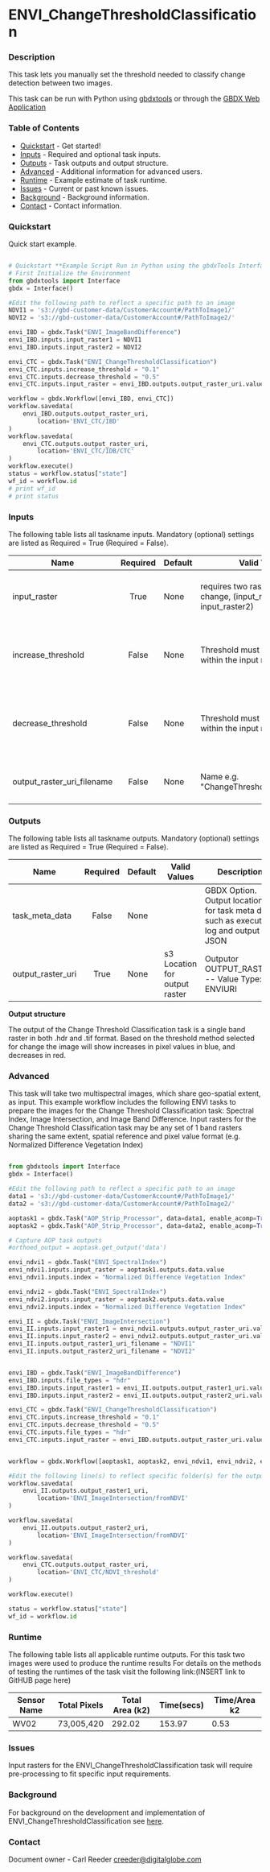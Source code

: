 # ENVI_ChangeThresholdClassification

### Description
This task lets you manually set the threshold needed to classify change detection between two images.

This task can be run with Python using [gbdxtools](https://github.com/DigitalGlobe/gbdxtools) or through the [GBDX Web Application](https://gbdx.geobigdata.io/materials/)

### Table of Contents
 * [Quickstart](#quickstart) - Get started!
 * [Inputs](#inputs) - Required and optional task inputs.
 * [Outputs](#outputs) - Task outputs and output structure.
 * [Advanced](#advanced) - Additional information for advanced users.
 * [Runtime](#runtime) - Example estimate of task runtime.
 * [Issues](#issues) - Current or past known issues.
 * [Background](#background) - Background information.
 * [Contact](#contact) - Contact information.

### Quickstart
Quick start example.

```python

# Quickstart **Example Script Run in Python using the gbdxTools InterfaceExample producing a single band change detection raster file.  In this example two NDVI images, previously processed to the correct input requirements are used for simplicity.  See advanced script for pre-processing tasks required to develop the correct input datasets.
# First Initialize the Environment
from gbdxtools import Interface
gbdx = Interface()

#Edit the following path to reflect a specific path to an image
NDVI1 = 's3://gbd-customer-data/CustomerAccount#/PathToImage1/'
NDVI2 = 's3://gbd-customer-data/CustomerAccount#/PathToImage2/'

envi_IBD = gbdx.Task("ENVI_ImageBandDifference")
envi_IBD.inputs.input_raster1 = NDVI1
envi_IBD.inputs.input_raster2 = NDVI2

envi_CTC = gbdx.Task("ENVI_ChangeThresholdClassification")
envi_CTC.inputs.increase_threshold = "0.1"
envi_CTC.inputs.decrease_threshold = "0.5"
envi_CTC.inputs.input_raster = envi_IBD.outputs.output_raster_uri.value

workflow = gbdx.Workflow([envi_IBD, envi_CTC])
workflow.savedata(
    envi_IBD.outputs.output_raster_uri,
        location='ENVI_CTC/IBD'
)
workflow.savedata(
    envi_CTC.outputs.output_raster_uri,
        location='ENVI_CTC/IDB/CTC'
)
workflow.execute()
status = workflow.status["state"]
wf_id = workflow.id
# print wf_id
# print status
```

### Inputs
The following table lists all taskname inputs.
Mandatory (optional) settings are listed as Required = True (Required = False).

  Name  |  Required  |  Default  |  Valid Values  |  Description  
--------|:----------:|-----------|----------------|---------------
input_raster|True|None| requires two rasters to detect change, (input_raster1, input_raster2)|Specify two rasters on which to threshold. -- Value Type: ENVIRASTER
increase_threshold|False|None|Threshold must match values within the input rasters|Specify the increase threshold to show areas of increase. -- Value Type: DOUBLE
decrease_threshold|False|None|Threshold must match values within the input rasters|Specify the decrease threshold to show areas of decrease. -- Value Type: DOUBLE
output_raster_uri_filename|False|None|Name e.g. "ChangeThresholdClassification" |Outputor OUTPUT_RASTER. -- Value Type: ENVIURI

### Outputs
The following table lists all taskname outputs.
Mandatory (optional) settings are listed as Required = True (Required = False).

  Name  |  Required  |  Default  |  Valid Values  |  Description  
--------|:----------:|-----------|----------------|---------------
task_meta_data|False|None| |GBDX Option. Output location for task meta data such as execution log and output JSON
output_raster_uri|True|None|s3 Location for output raster |Outputor OUTPUT_RASTER. -- Value Type: ENVIURI

**Output structure**

The output of the Change Threshold Classification task is a single band raster in both .hdr and .tif format.  Based on the threshold method selected for change the image will show increases in pixel values in blue, and decreases in red.


### Advanced
This task will take two multispectral images, which share geo-spatial extent, as input.  This example workflow includes the following ENVI tasks to prepare the images for the Change Threshold Classification task: Spectral Index, Image Intersection, and Image Band Difference.  Input rasters for the Change Threshold Classification task may be any  set of 1 band rasters sharing the same extent, spatial reference and pixel value format (e.g. Normalized Difference Vegetation Index)

```python

from gbdxtools import Interface
gbdx = Interface()

#Edit the following path to reflect a specific path to an image
data1 = 's3://gbd-customer-data/CustomerAccount#/PathToImage1/'
data2 = 's3://gbd-customer-data/CustomerAccount#/PathToImage2/'

aoptask1 = gbdx.Task("AOP_Strip_Processor", data=data1, enable_acomp=True, enable_pansharpen=False, enable_dra=False, bands='MS')
aoptask2 = gbdx.Task("AOP_Strip_Processor", data=data2, enable_acomp=True, enable_pansharpen=False, enable_dra=False, bands='MS')

# Capture AOP task outputs
#orthoed_output = aoptask.get_output('data')

envi_ndvi1 = gbdx.Task("ENVI_SpectralIndex")
envi_ndvi1.inputs.input_raster = aoptask1.outputs.data.value
envi_ndvi1.inputs.index = "Normalized Difference Vegetation Index"

envi_ndvi2 = gbdx.Task("ENVI_SpectralIndex")
envi_ndvi2.inputs.input_raster = aoptask2.outputs.data.value
envi_ndvi2.inputs.index = "Normalized Difference Vegetation Index"

envi_II = gbdx.Task("ENVI_ImageIntersection")
envi_II.inputs.input_raster1 = envi_ndvi1.outputs.output_raster_uri.value
envi_II.inputs.input_raster2 = envi_ndvi2.outputs.output_raster_uri.value
envi_II.inputs.output_raster1_uri_filename = "NDVI1"
envi_II.inputs.output_raster2_uri_filename = "NDVI2"


envi_IBD = gbdx.Task("ENVI_ImageBandDifference")
envi_IBD.inputs.file_types = "hdr"
envi_IBD.inputs.input_raster1 = envi_II.outputs.output_raster1_uri.value
envi_IBD.inputs.input_raster2 = envi_II.outputs.output_raster2_uri.value

envi_CTC = gbdx.Task("ENVI_ChangeThresholdClassification")
envi_CTC.inputs.increase_threshold = "0.1"
envi_CTC.inputs.decrease_threshold = "0.5"
envi_CTC.inputs.file_types = "hdr"
envi_CTC.inputs.input_raster = envi_IBD.outputs.output_raster_uri.value


workflow = gbdx.Workflow([aoptask1, aoptask2, envi_ndvi1, envi_ndvi2, envi_II, envi_IBD, envi_CTC])

#Edit the following line(s) to reflect specific folder(s) for the output file (example location provided)
workflow.savedata(
    envi_II.outputs.output_raster1_uri,
        location='ENVI_ImageIntersection/fromNDVI'
)

workflow.savedata(
    envi_II.outputs.output_raster2_uri,
        location='ENVI_ImageIntersection/fromNDVI'
)

workflow.savedata(
    envi_CTC.outputs.output_raster_uri,
        location='ENVI_CTC/NDVI_threshold'
)

workflow.execute()

status = workflow.status["state"]
wf_id = workflow.id

```
### Runtime

The following table lists all applicable runtime outputs. For this task two images were used to produce the runtime results
For details on the methods of testing the runtimes of the task visit the following link:(INSERT link to GitHUB page here)

  Sensor Name  | Total Pixels |  Total Area (k2)  |  Time(secs)  |  Time/Area k2
--------|:----------:|-----------|----------------|---------------
WV02|73,005,420|292.02| 153.97| 0.53

### Issues
Input rasters for the ENVI_ChangeThresholdClassification task will require pre-processing to fit specific input requirements.


### Background
For background on the development and implementation of ENVI_ChangeThresholdClassification see [here](http://www.harrisgeospatial.com/docs/ENVIChangeThresholdClassificationTask.html).


### Contact
Document owner - Carl Reeder creeder@digitalglobe.com
